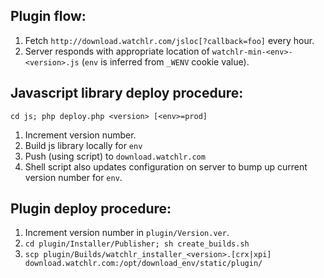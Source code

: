 ## Plugin flow:
1. Fetch `http://download.watchlr.com/jsloc[?callback=foo]` every hour.
2. Server responds with appropriate location of `watchlr-min-<env>-<version>.js` (`env` is inferred from `_WENV` cookie value).

## Javascript library deploy procedure:

    cd js; php deploy.php <version> [<env>=prod]

1. Increment version number.
2. Build js library locally for `env`
3. Push (using script) to `download.watchlr.com`
4. Shell script also updates configuration on server to bump up current version number for `env`.

## Plugin deploy procedure:
1. Increment version number in `plugin/Version.ver`.
2. `cd plugin/Installer/Publisher; sh create_builds.sh`
3. `scp plugin/Builds/watchlr_installer_<version>.[crx|xpi] download.watchlr.com:/opt/download_env/static/plugin/`
